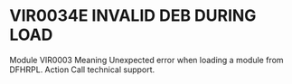 # VIR0034E INVALID DEB DURING LOAD
Module
    VIR0003
Meaning
    Unexpected error when loading a module from DFHRPL.
Action
    Call technical support.
